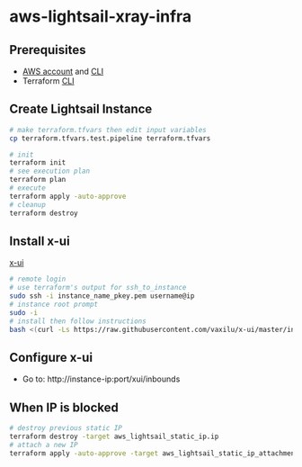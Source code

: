 # aws-lightsail-xray-infra

## Prerequisites
- [AWS account](https://aws.amazon.com/resources/create-account/) and [CLI](https://docs.aws.amazon.com/cli/latest/userguide/getting-started-install.html)
- Terraform [CLI](https://developer.hashicorp.com/terraform/tutorials/aws-get-started/install-cli)

## Create Lightsail Instance
```sh
# make terraform.tfvars then edit input variables
cp terraform.tfvars.test.pipeline terraform.tfvars

# init
terraform init
# see execution plan
terraform plan
# execute
terraform apply -auto-approve
# cleanup
terraform destroy
```

## Install x-ui
[x-ui](https://github.com/vaxilu/x-ui)
```sh
# remote login
# use terraform's output for ssh_to_instance
sudo ssh -i instance_name_pkey.pem username@ip
# instance root prompt
sudo -i
# install then follow instructions
bash <(curl -Ls https://raw.githubusercontent.com/vaxilu/x-ui/master/install.sh)
```

## Configure x-ui
- Go to: http://instance-ip:port/xui/inbounds

## When IP is blocked
```sh
# destroy previous static IP
terraform destroy -target aws_lightsail_static_ip.ip
# attach a new IP
terraform apply -auto-approve -target aws_lightsail_static_ip_attachment.attachment
```